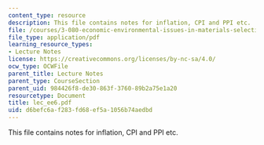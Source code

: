 ```yaml
---
content_type: resource
description: This file contains notes for inflation, CPI and PPI etc.
file: /courses/3-080-economic-environmental-issues-in-materials-selection-fall-2005/d6befc6af283fd68ef5a1056b74aedbd_lec_ee6.pdf
file_type: application/pdf
learning_resource_types:
- Lecture Notes
license: https://creativecommons.org/licenses/by-nc-sa/4.0/
ocw_type: OCWFile
parent_title: Lecture Notes
parent_type: CourseSection
parent_uid: 984426f8-de30-863f-3760-89b2a75e1a20
resourcetype: Document
title: lec_ee6.pdf
uid: d6befc6a-f283-fd68-ef5a-1056b74aedbd
---
```

This file contains notes for inflation, CPI and PPI etc.